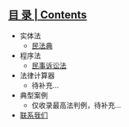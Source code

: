 ## [     目 录 | Contents  ](README.md)
- 实体法
  - [民法典](./docs/011%E6%B0%91%E6%B3%95%E5%85%B8.md)  
- 程序法   
  - [民事诉讼法](./docs/100%E6%B0%91%E4%BA%8B%E8%AF%89%E8%AE%BC%E6%B3%95.md)    
- 法律计算器
  - 待补充...
- 典型案例
  - 仅收录最高法判例，待补充...
- [联系我们](./docs/201%E8%81%94%E7%B3%BB%E6%88%91%E4%BB%AC.md)

